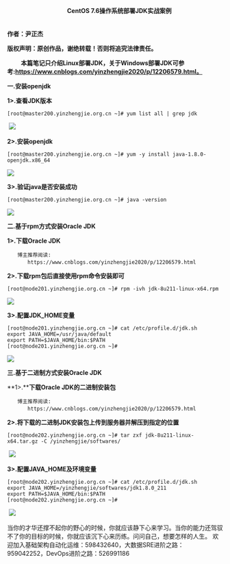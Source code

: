 　　　　　　　　　　**CentOS 7.6操作系统部署JDK实战案例**

　　　　　　　　　　　　　　　　　　　　　　　　　　　　　　　　　　　　　**作者：尹正杰**

**版权声明：原创作品，谢绝转载！否则将追究法律责任。** 

 　　**本篇笔记只介绍Linux部署JDK，关于Windows部署JDK可参考:https://www.cnblogs.com/yinzhengjie2020/p/12206579.html。**

**一.安装openjdk**

**1>.查看JDK版本**

```
[root@master200.yinzhengjie.org.cn ~]# yum list all | grep jdk
```

 ![](https://img2018.cnblogs.com/i-beta/795254/202002/795254-20200215230104272-472326555.png)

**2>.安装openjdk**

```
[root@master200.yinzhengjie.org.cn ~]# yum -y install java-1.8.0-openjdk.x86_64
```

![](https://img2018.cnblogs.com/i-beta/795254/202002/795254-20200215230332438-1335319966.png)

**3>.验证java是否安装成功**

```
[root@master200.yinzhengjie.org.cn ~]# java -version
```

![](https://img2018.cnblogs.com/i-beta/795254/202002/795254-20200215230418799-504389030.png)

**二.基于rpm方式安装Oracle JDK**

**1>.下载Oracle JDK**

```
　　博主推荐阅读:
　　　　https://www.cnblogs.com/yinzhengjie2020/p/12206579.html
```

**2>.下载rpm包后直接使用rpm命令安装即可**

```
[root@node201.yinzhengjie.org.cn ~]# rpm -ivh jdk-8u211-linux-x64.rpm 
```

![](https://img2018.cnblogs.com/i-beta/795254/202002/795254-20200215231403452-2042049059.png)

**3>.配置JDK\_HOME变量**

```
[root@node201.yinzhengjie.org.cn ~]# cat /etc/profile.d/jdk.sh
export JAVA_HOME=/usr/java/default
export PATH=$JAVA_HOME/bin:$PATH
[root@node201.yinzhengjie.org.cn ~]# 
```

![](https://img2018.cnblogs.com/i-beta/795254/202002/795254-20200215232339266-1888086307.png)

**三.**基于二进制方式安装Oracle JDK****

**1>.****下载Oracle JDK的二进制安装包**

```
　　博主推荐阅读:
　　　　https://www.cnblogs.com/yinzhengjie2020/p/12206579.html
```

**2>.将下载的二进制JDK安装包上传到服务器并解压到指定的位置**

```
[root@node202.yinzhengjie.org.cn ~]# tar zxf jdk-8u211-linux-x64.tar.gz -C /yinzhengjie/softwares/
```

 ![](https://img2018.cnblogs.com/i-beta/795254/202002/795254-20200215233334765-1082339421.png)

**3>.配置JAVA\_HOME及环境变量**

```
[root@node202.yinzhengjie.org.cn ~]# cat /etc/profile.d/jdk.sh 
export JAVA_HOME=/yinzhengjie/softwares/jdk1.8.0_211
export PATH=$JAVA_HOME/bin:$PATH
[root@node202.yinzhengjie.org.cn ~]# 
```

 **![](https://img2018.cnblogs.com/i-beta/795254/202002/795254-20200215233730532-1654613023.png)**

当你的才华还撑不起你的野心的时候，你就应该静下心来学习。当你的能力还驾驭不了你的目标的时候，你就应该沉下心来历练。问问自己，想要怎样的人生。 欢迎加入基础架构自动化运维：598432640，大数据SRE进阶之路：959042252，DevOps进阶之路：526991186